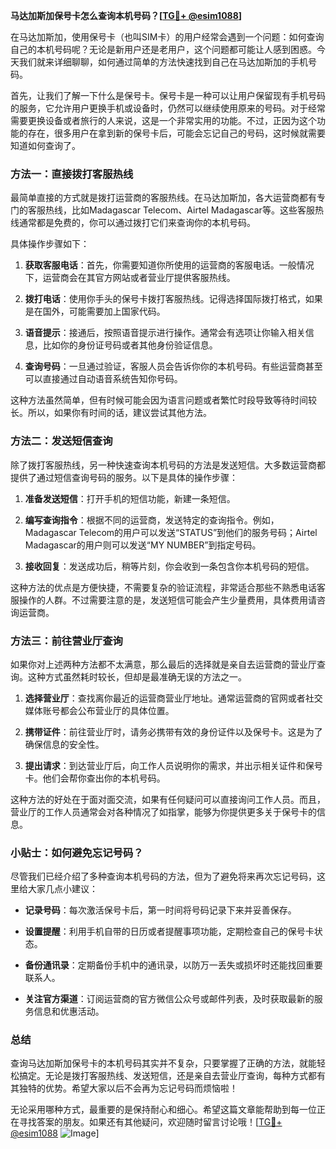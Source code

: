 **马达加斯加保号卡怎么查询本机号码？[[TG💪+ @esim1088](https://t.me/s/esim1088)]**

在马达加斯加，使用保号卡（也叫SIM卡）的用户经常会遇到一个问题：如何查询自己的本机号码呢？无论是新用户还是老用户，这个问题都可能让人感到困惑。今天我们就来详细聊聊，如何通过简单的方法快速找到自己在马达加斯加的手机号码。

首先，让我们了解一下什么是保号卡。保号卡是一种可以让用户保留现有手机号码的服务，它允许用户更换手机或设备时，仍然可以继续使用原来的号码。对于经常需要更换设备或者旅行的人来说，这是一个非常实用的功能。不过，正因为这个功能的存在，很多用户在拿到新的保号卡后，可能会忘记自己的号码，这时候就需要知道如何查询了。

### 方法一：直接拨打客服热线

最简单直接的方式就是拨打运营商的客服热线。在马达加斯加，各大运营商都有专门的客服热线，比如Madagascar Telecom、Airtel Madagascar等。这些客服热线通常都是免费的，你可以通过拨打它们来查询你的本机号码。

具体操作步骤如下：

1. **获取客服电话**：首先，你需要知道你所使用的运营商的客服电话。一般情况下，运营商会在其官方网站或者营业厅提供客服热线。
   
2. **拨打电话**：使用你手头的保号卡拨打客服热线。记得选择国际拨打格式，如果是在国外，可能需要加上国家代码。

3. **语音提示**：接通后，按照语音提示进行操作。通常会有选项让你输入相关信息，比如你的身份证号码或者其他身份验证信息。

4. **查询号码**：一旦通过验证，客服人员会告诉你你的本机号码。有些运营商甚至可以直接通过自动语音系统告知你号码。

这种方法虽然简单，但有时候可能会因为语言问题或者繁忙时段导致等待时间较长。所以，如果你有时间的话，建议尝试其他方法。

### 方法二：发送短信查询

除了拨打客服热线，另一种快速查询本机号码的方法是发送短信。大多数运营商都提供了通过短信查询号码的服务。以下是具体的操作步骤：

1. **准备发送短信**：打开手机的短信功能，新建一条短信。

2. **编写查询指令**：根据不同的运营商，发送特定的查询指令。例如，Madagascar Telecom的用户可以发送“STATUS”到他们的服务号码；Airtel Madagascar的用户则可以发送“MY NUMBER”到指定号码。

3. **接收回复**：发送成功后，稍等片刻，你会收到一条包含你本机号码的短信。

这种方法的优点是方便快捷，不需要复杂的验证流程，非常适合那些不熟悉电话客服操作的人群。不过需要注意的是，发送短信可能会产生少量费用，具体费用请咨询运营商。

### 方法三：前往营业厅查询

如果你对上述两种方法都不太满意，那么最后的选择就是亲自去运营商的营业厅查询。这种方式虽然耗时较长，但却是最准确无误的方法之一。

1. **选择营业厅**：查找离你最近的运营商营业厅地址。通常运营商的官网或者社交媒体账号都会公布营业厅的具体位置。

2. **携带证件**：前往营业厅时，请务必携带有效的身份证件以及保号卡。这是为了确保信息的安全性。

3. **提出请求**：到达营业厅后，向工作人员说明你的需求，并出示相关证件和保号卡。他们会帮你查出你的本机号码。

这种方法的好处在于面对面交流，如果有任何疑问可以直接询问工作人员。而且，营业厅的工作人员通常会对各种情况了如指掌，能够为你提供更多关于保号卡的信息。

### 小贴士：如何避免忘记号码？

尽管我们已经介绍了多种查询本机号码的方法，但为了避免将来再次忘记号码，这里给大家几点小建议：

- **记录号码**：每次激活保号卡后，第一时间将号码记录下来并妥善保存。
  
- **设置提醒**：利用手机自带的日历或者提醒事项功能，定期检查自己的保号卡状态。

- **备份通讯录**：定期备份手机中的通讯录，以防万一丢失或损坏时还能找回重要联系人。

- **关注官方渠道**：订阅运营商的官方微信公众号或邮件列表，及时获取最新的服务信息和优惠活动。

### 总结

查询马达加斯加保号卡的本机号码其实并不复杂，只要掌握了正确的方法，就能轻松搞定。无论是拨打客服热线、发送短信，还是亲自去营业厅查询，每种方式都有其独特的优势。希望大家以后不会再为忘记号码而烦恼啦！

无论采用哪种方式，最重要的是保持耐心和细心。希望这篇文章能帮助到每一位正在寻找答案的朋友。如果还有其他疑问，欢迎随时留言讨论哦！[[TG💪+ @esim1088](https://t.me/s/esim1088) ![Image](https://i.postimg.cc/4NQfJmqS/Snipaste-2025-05-13-00-14-12.png)]